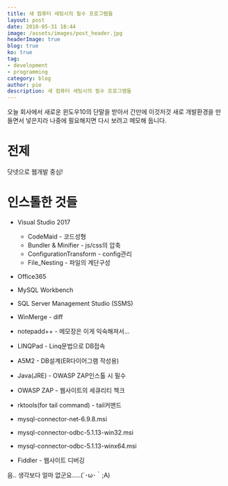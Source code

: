 ```yaml
---
title: 새 컴퓨터 세팅시의 필수 프로그램들
layout: post
date: 2018-05-31 18:44
image: /assets/images/post_header.jpg
headerImage: true
blog: true
ko: true
tag:
- development
- programming
category: blog
author: pie
description: 새 컴퓨터 세팅시의 필수 프로그램들
---
```


오늘 회사에서 새로운 윈도우10의 단말을 받아서 간만에 이것저것 새로 개발환경을 만들면서 넣은지라 나중에 필요해지면 다시 보려고 메모해 둡니다.

# 전제
닷넷으로 웹개발 중심!

# 인스톨한 것들
- Visual Studio 2017
    - CodeMaid - 코드성형
    - Bundler & Minifier - js/css의 압축
    - ConfigurationTransform - config관리
    - File_Nesting  - 파일의 계단구성

- Office365
- MySQL Workbench
- SQL Server Management Studio (SSMS)
- WinMerge - diff
- notepadd++ - 메모장은 이게 익숙해져서...
- LINQPad - Linq문법으로 DB접속
- A5M2 - DB설계(ER다이어그램 작성용)
- Java(JRE) - OWASP ZAP인스톨 시 필수
- OWASP ZAP - 웹사이트의 세큐리티 첵크
- rktools(for tail command) - tail커맨드
- mysql-connector-net-6.9.8.msi
- mysql-connector-odbc-5.1.13-win32.msi
- mysql-connector-odbc-5.1.13-winx64.msi
- Fiddler - 웹사이트 디버깅

음.. 생각보다 얼마 없군요.....(´･ω･｀;A)

